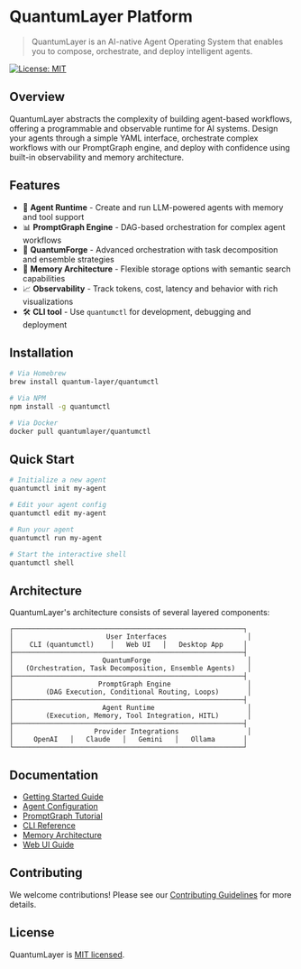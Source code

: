 # QuantumLayer Platform

> QuantumLayer is an AI-native Agent Operating System that enables you to compose, orchestrate, and deploy intelligent agents.

[![License: MIT](https://img.shields.io/badge/License-MIT-blue.svg)](LICENSE)

## Overview

QuantumLayer abstracts the complexity of building agent-based workflows, offering a programmable and observable runtime for AI systems. Design your agents through a simple YAML interface, orchestrate complex workflows with our PromptGraph engine, and deploy with confidence using built-in observability and memory architecture.

## Features

- 🤖 **Agent Runtime** - Create and run LLM-powered agents with memory and tool support
- 📊 **PromptGraph Engine** - DAG-based orchestration for complex agent workflows 
- 🔄 **QuantumForge** - Advanced orchestration with task decomposition and ensemble strategies
- 📝 **Memory Architecture** - Flexible storage options with semantic search capabilities
- 📈 **Observability** - Track tokens, cost, latency and behavior with rich visualizations
- 🛠️ **CLI tool** - Use `quantumctl` for development, debugging and deployment

## Installation

```bash
# Via Homebrew
brew install quantum-layer/quantumctl

# Via NPM
npm install -g quantumctl

# Via Docker
docker pull quantumlayer/quantumctl
```

## Quick Start

```bash
# Initialize a new agent
quantumctl init my-agent

# Edit your agent config
quantumctl edit my-agent

# Run your agent
quantumctl run my-agent

# Start the interactive shell
quantumctl shell
```

## Architecture

QuantumLayer's architecture consists of several layered components:

```
┌─────────────────────────────────────────────────────────┐
│                       User Interfaces                    │
│    CLI (quantumctl)    │   Web UI   │   Desktop App     │
├─────────────────────────────────────────────────────────┤
│                      QuantumForge                        │
│   (Orchestration, Task Decomposition, Ensemble Agents)   │
├─────────────────────────────────────────────────────────┤
│                     PromptGraph Engine                   │
│        (DAG Execution, Conditional Routing, Loops)       │
├─────────────────────────────────────────────────────────┤
│                      Agent Runtime                       │
│        (Execution, Memory, Tool Integration, HITL)       │
├─────────────────────────────────────────────────────────┤
│                    Provider Integrations                 │
│     OpenAI   │   Claude   │   Gemini   │   Ollama       │
└─────────────────────────────────────────────────────────┘
```

## Documentation

- [Getting Started Guide](docs/getting-started.md)
- [Agent Configuration](docs/agent-config.md)
- [PromptGraph Tutorial](docs/prompt-graph.md)
- [CLI Reference](docs/cli-reference.md)
- [Memory Architecture](docs/memory.md)
- [Web UI Guide](docs/web-ui.md)

## Contributing

We welcome contributions! Please see our [Contributing Guidelines](CONTRIBUTING.md) for more details.

## License

QuantumLayer is [MIT licensed](LICENSE).